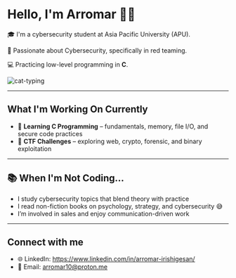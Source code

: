 # Hello, I'm Arromar 👋🏽 #

🎓 I'm a cybersecurity student at Asia Pacific University (APU).

🔐 Passionate about Cybersecurity, specifically in red teaming.

💻 Practicing low-level programming in **C**.

![cat-typing](https://github.com/user-attachments/assets/f3e77c1e-aef2-4312-b867-6986f292e4ab)


----

## What I'm Working On Currently ##

- 🔧 **Learning C Programming** – fundamentals, memory, file I/O, and secure code practices  
- 🚩 **CTF Challenges** – exploring web, crypto, forensic, and binary exploitation

--- 

## 📚 When I'm Not Coding... ##

- I study cybersecurity topics that blend theory with practice  
- I read non-fiction books on psychology, strategy, and cybersecurity 😅
- I’m involved in sales and enjoy communication-driven work

----

## Connect with me ##

- 🌐 LinkedIn: https://www.linkedin.com/in/arromar-irishigesan/
- 📧 Email: arromar10@proton.me





